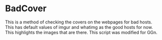 BadCover
==========
This is a method of checking the covers on the webpages for bad hosts. This has default values of imgur and whatimg as the good hosts for now. This highlights the images that are there. This script was modified for GGn.